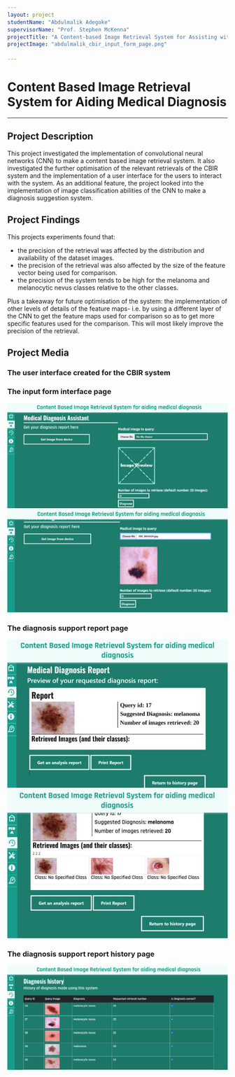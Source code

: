 ```yaml
---
layout: project
studentName: "Abdulmalik Adegoke"
supervisorName: "Prof. Stephen McKenna"
projectTitle: "A Content-based Image Retrieval System for Assisting with Medical Diagnosis"
projectImage: "abdulmalik_cbir_input_form_page.png"

---
```

# Content Based Image Retrieval System for Aiding Medical Diagnosis

<hr>

## Project Description
This project investigated the implementation of convolutional neural networks (CNN) to make a content based image retrieval system. It also investigated the further optimisation of the relevant retrievals of the CBIR system and the implementation of a user interface for the users to interact with the system. As an additional feature, the project looked into the implementation of image classification abilities of the CNN to make a diagnosis suggestion system.

## Project Findings
This projects experiments found that:
- the precision of the retrieval was affected by the distribution and availability of the dataset images.
- the precision of the retrieval was also affected by the size of the feature vector being used for comparison.
- the precision of the system tends to be high for the melanoma and melanocytic nevus classes relative to the other classes.

Plus a takeaway for future optimisation of the system: the implementation of other levels of details of the feature maps- i.e. by using a different layer of the CNN to get the feature maps used for comparison so as to get more specific features used for the comparison. This will most likely improve the precision of the retrieval.

## Project Media
### The user interface created for the CBIR system
### The input form interface page
![CBIR UI Form](../project_images/abdulmalik_cbir_form_page.png)
<br>
![CBIR UI input Form](../project_images/abdulmalik_cbir_input_form_page.png)
<br>
### The diagnosis support report page
![CBIR UI Report_Page](../project_images/abdulmalik_cbir_report_page_.png)
<br>
![CBIR UI Report_Page](../project_images/abdulmalik_cbir_report_page.png)
<br>
### The diagnosis support report history page
![CBIR UI Report_History_Page](../project_images/abdulmalik_cbir_report_history_page.png)
<br>
